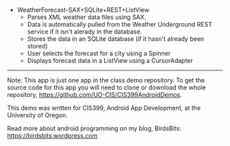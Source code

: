 * WeatherForecast-SAX+SQLite+REST+ListView
  * Parses XML weather data files using SAX. 
  * Data is automatically pulled from the Weather Underground REST service if it isn't alerady in the database.
  * Stores the data in an SQLite database (if it hasn't already been stored)
  * User selects the forecast for a city using a Spinner
  * Displays forecast data in a ListView using a CursorAdapter

---------------------

Note: This app is just one app in the class demo repository. To get the source code for this app you will need to clone or download the whole repository, https://github.com/UO-CIS/CIS399AndroidDemos.

This demo was written for CIS399, Android App Development, at the University of Oregon.

Read more about android programming on my blog, BirdsBits: https://birdsbits.wordpress.com

